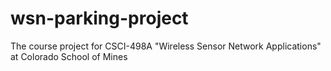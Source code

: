 wsn-parking-project
===================

The course project for CSCI-498A "Wireless Sensor Network Applications" at Colorado School of Mines
